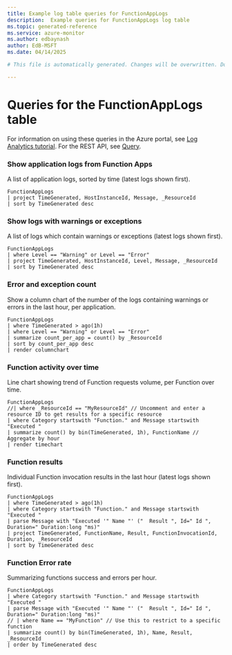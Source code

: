 ```yaml
---
title: Example log table queries for FunctionAppLogs
description:  Example queries for FunctionAppLogs log table
ms.topic: generated-reference
ms.service: azure-monitor
ms.author: edbaynash
author: EdB-MSFT
ms.date: 04/14/2025

# This file is automatically generated. Changes will be overwritten. Do not change this file directly. 

---
```


# Queries for the FunctionAppLogs table

For information on using these queries in the Azure portal, see [Log Analytics tutorial](/azure/azure-monitor/logs/log-analytics-tutorial). For the REST API, see [Query](/azure/azure-monitor/logs/api/overview).


### Show application logs from Function Apps  


A list of application logs, sorted by time (latest logs shown first).  

```query
FunctionAppLogs 
| project TimeGenerated, HostInstanceId, Message, _ResourceId
| sort by TimeGenerated desc
```



### Show logs with warnings or exceptions  


A list of logs which contain warnings or exceptions (latest logs shown first).  

```query
FunctionAppLogs
| where Level == "Warning" or Level == "Error"
| project TimeGenerated, HostInstanceId, Level, Message, _ResourceId
| sort by TimeGenerated desc
```



### Error and exception count  


Show a column chart of the number of the logs containing warnings or errors in the last hour, per application.  

```query
FunctionAppLogs 
| where TimeGenerated > ago(1h)
| where Level == "Warning" or Level == "Error"
| summarize count_per_app = count() by _ResourceId
| sort by count_per_app desc 
| render columnchart
```



### Function activity over time  


Line chart showing trend of Function requests volume, per Function over time.  

```query
FunctionAppLogs
//| where _ResourceId == "MyResourceId" // Uncomment and enter a resource ID to get results for a specific resource
| where Category startswith "Function." and Message startswith "Executed "
| summarize count() by bin(TimeGenerated, 1h), FunctionName // Aggregate by hour
| render timechart
```



### Function results  


Individual Function invocation results in the last hour (latest logs shown first).  

```query
FunctionAppLogs
| where TimeGenerated > ago(1h)
| where Category startswith "Function." and Message startswith "Executed "
| parse Message with "Executed '" Name "' ("  Result ", Id=" Id ", Duration=" Duration:long "ms)"
| project TimeGenerated, FunctionName, Result, FunctionInvocationId, Duration, _ResourceId
| sort by TimeGenerated desc
```



### Function Error rate  


Summarizing functions success and errors per hour.  

```query
FunctionAppLogs
| where Category startswith "Function." and Message startswith "Executed "
| parse Message with "Executed '" Name "' ("  Result ", Id=" Id ", Duration=" Duration:long "ms)"
// | where Name == "MyFunction" // Use this to restrict to a specific function
| summarize count() by bin(TimeGenerated, 1h), Name, Result, _ResourceId
| order by TimeGenerated desc 
```

